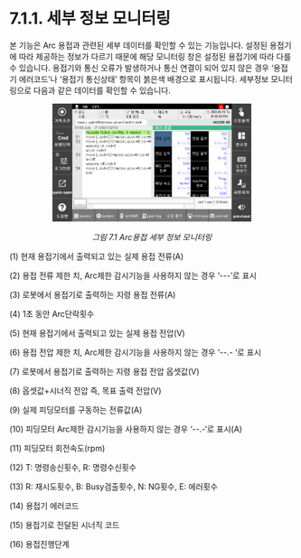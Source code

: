 ﻿# 7.1.1. 세부 정보 모니터링

본 기능은 Arc 용접과 관련된 세부 데이터를 확인할 수 있는 기능입니다. 설정된 용접기에 따라 제공하는 정보가 다르기 때문에 해당 모니터링 창은 설정된 용접기에 따라 다를 수 있습니다. 용접기와 통신 오류가 발생하거나 통신 연결이 되어 있지 않은 경우 ‘용접기 에러코드’나 ‘용접기 통신상태’ 항목이 붉은색 배경으로 표시됩니다. 세부정보 모니터링으로 다음과 같은 데이터를 확인할 수 있습니다.

<p align="center">
 <img src="../../_assets/7_1.png" width="70%"></img>
 <em><p align="center">그림 7.1 Arc용접 세부 정보 모니터링</p></em>
</p>

(1)	현재 용접기에서 출력되고 있는 실제 용접 전류(A)

(2)	용접 전류 제한 치, Arc제한 감시기능을 사용하지 않는 경우 ‘---’로 표시

(3)	로봇에서 용접기로 출력하는 지령 용접 전류(A)

(4)	1초 동안 Arc단락횟수

(5)	현재 용접기에서 출력되고 있는 실제 용접 전압(V)

(6)	용접 전압 제한 치, Arc제한 감시기능을 사용하지 않는 경우 ‘--.- ‘로 표시

(7)	로봇에서 용접기로 출력하는 지령 용접 전압 옵셋값(V)

(8)	옵셋값+시너직 전압 즉, 목표 출력 전압(V)

(9)	실제 피딩모터를 구동하는 전류값(A)

(10) 피딩모터 Arc제한 감시기능을 사용하지 않는 경우 ‘--.-‘로 표시(A)

(11) 피딩모터 회전속도(rpm)

(12) T: 명령송신횟수, R: 명령수신횟수

(13) R: 재시도횟수, B: Busy검출횟수, N: NG횟수, E: 에러횟수

(14) 용접기 에러코드

(15) 용접기로 전달된 시너직 코드

(16) 용접진행단계
